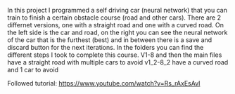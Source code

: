 In this project I programmed a self driving car (neural network) that you can train to finish a certain obstacle course (road and other cars).
There are 2 differnet versions, one with a straight road and one with a curved road.
On the left side is the car and road, on the right you can see the neural network of the car that is the furthest (best) and in between there is a save and discard button for the next iterations.
In the folders you can find the different steps I took to complete this course.
V1-8 and then the main files have a straight road with multiple cars to avoid
v1_2-8_2 have a curved road and 1 car to avoid

Followed tutorial: https://www.youtube.com/watch?v=Rs_rAxEsAvI



